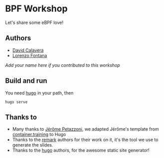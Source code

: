 # BPF Workshop

Let's share some eBPF love!

## Authors

- [David Calavera](https://github.com/calavera)
- [Lorenzo Fontana](https://github.com/fntlnz)

*Add your name here if you contributed to this workshop*

## Build and run

You need [hugo](https://gohugo.io/) in your path, then

```
hugo serve
```

## Thanks to 

- Many thanks to [Jérôme Petazzoni](https://github.com/jpetazzo), we adapted Jérôme's template
from [container.training](https://container.training) to Hugo
- Thanks to the [remark](https://github.com/gnab/remark) authors for their work on it, it's the tool
we use to generate the slides.
- Thanks to the [hugo](https://gohugo.io/) authors, for the awesome static site generator!
